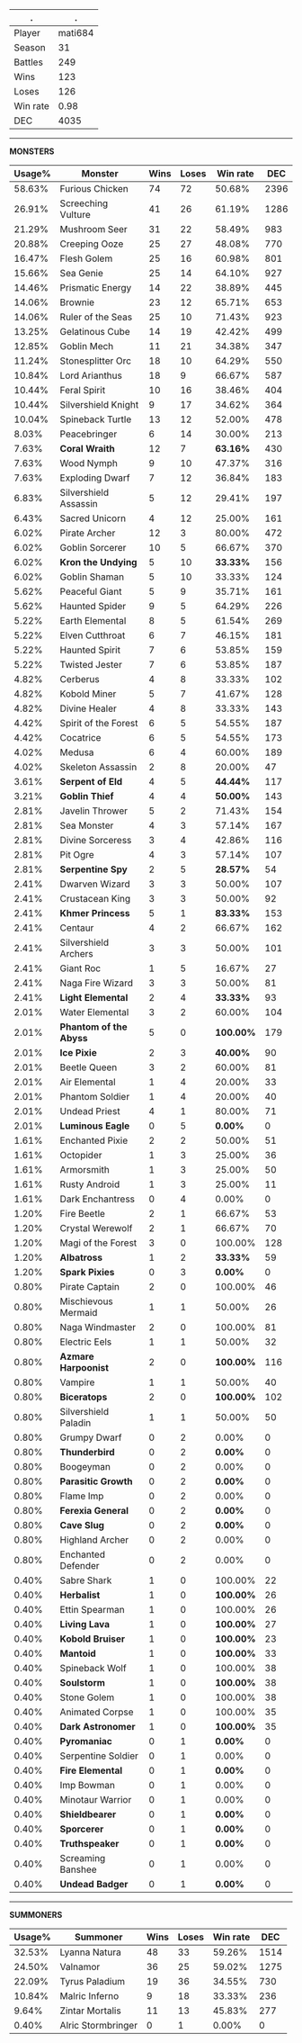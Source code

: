 .|.
|-|-
Player|mati684
Season|31
Battles|249
Wins|123
Loses|126
Win rate|0.98
DEC|4035

---
**MONSTERS**

Usage%|Monster|Wins|Loses|Win rate|DEC|
-|-|-|-|-|-|
58.63%|Furious Chicken|74|72|50.68%|2396|
26.91%|Screeching Vulture|41|26|61.19%|1286|
21.29%|Mushroom Seer|31|22|58.49%|983|
20.88%|Creeping Ooze|25|27|48.08%|770|
16.47%|Flesh Golem|25|16|60.98%|801|
15.66%|Sea Genie|25|14|64.10%|927|
14.46%|Prismatic Energy|14|22|38.89%|445|
14.06%|Brownie|23|12|65.71%|653|
14.06%|Ruler of the Seas|25|10|71.43%|923|
13.25%|Gelatinous Cube|14|19|42.42%|499|
12.85%|Goblin Mech|11|21|34.38%|347|
11.24%|Stonesplitter Orc|18|10|64.29%|550|
10.84%|Lord Arianthus|18|9|66.67%|587|
10.44%|Feral Spirit|10|16|38.46%|404|
10.44%|Silvershield Knight|9|17|34.62%|364|
10.04%|Spineback Turtle|13|12|52.00%|478|
8.03%|Peacebringer|6|14|30.00%|213|
7.63%|**Coral Wraith**|12|7|**63.16%**|430|
7.63%|Wood Nymph|9|10|47.37%|316|
7.63%|Exploding Dwarf|7|12|36.84%|183|
6.83%|Silvershield Assassin|5|12|29.41%|197|
6.43%|Sacred Unicorn|4|12|25.00%|161|
6.02%|Pirate Archer|12|3|80.00%|472|
6.02%|Goblin Sorcerer|10|5|66.67%|370|
6.02%|**Kron the Undying**|5|10|**33.33%**|156|
6.02%|Goblin Shaman|5|10|33.33%|124|
5.62%|Peaceful Giant|5|9|35.71%|161|
5.62%|Haunted Spider|9|5|64.29%|226|
5.22%|Earth Elemental|8|5|61.54%|269|
5.22%|Elven Cutthroat|6|7|46.15%|181|
5.22%|Haunted Spirit|7|6|53.85%|159|
5.22%|Twisted Jester|7|6|53.85%|187|
4.82%|Cerberus|4|8|33.33%|102|
4.82%|Kobold Miner|5|7|41.67%|128|
4.82%|Divine Healer|4|8|33.33%|143|
4.42%|Spirit of the Forest|6|5|54.55%|187|
4.42%|Cocatrice|6|5|54.55%|173|
4.02%|Medusa|6|4|60.00%|189|
4.02%|Skeleton Assassin|2|8|20.00%|47|
3.61%|**Serpent of Eld**|4|5|**44.44%**|117|
3.21%|**Goblin Thief**|4|4|**50.00%**|143|
2.81%|Javelin Thrower|5|2|71.43%|154|
2.81%|Sea Monster|4|3|57.14%|167|
2.81%|Divine Sorceress|3|4|42.86%|116|
2.81%|Pit Ogre|4|3|57.14%|107|
2.81%|**Serpentine Spy**|2|5|**28.57%**|54|
2.41%|Dwarven Wizard|3|3|50.00%|107|
2.41%|Crustacean King|3|3|50.00%|92|
2.41%|**Khmer Princess**|5|1|**83.33%**|153|
2.41%|Centaur|4|2|66.67%|162|
2.41%|Silvershield Archers|3|3|50.00%|101|
2.41%|Giant Roc|1|5|16.67%|27|
2.41%|Naga Fire Wizard|3|3|50.00%|81|
2.41%|**Light Elemental**|2|4|**33.33%**|93|
2.01%|Water Elemental|3|2|60.00%|104|
2.01%|**Phantom of the Abyss**|5|0|**100.00%**|179|
2.01%|**Ice Pixie**|2|3|**40.00%**|90|
2.01%|Beetle Queen|3|2|60.00%|81|
2.01%|Air Elemental|1|4|20.00%|33|
2.01%|Phantom Soldier|1|4|20.00%|40|
2.01%|Undead Priest|4|1|80.00%|71|
2.01%|**Luminous Eagle**|0|5|**0.00%**|0|
1.61%|Enchanted Pixie|2|2|50.00%|51|
1.61%|Octopider|1|3|25.00%|36|
1.61%|Armorsmith|1|3|25.00%|50|
1.61%|Rusty Android|1|3|25.00%|11|
1.61%|Dark Enchantress|0|4|0.00%|0|
1.20%|Fire Beetle|2|1|66.67%|53|
1.20%|Crystal Werewolf|2|1|66.67%|70|
1.20%|Magi of the Forest|3|0|100.00%|128|
1.20%|**Albatross**|1|2|**33.33%**|59|
1.20%|**Spark Pixies**|0|3|**0.00%**|0|
0.80%|Pirate Captain|2|0|100.00%|46|
0.80%|Mischievous Mermaid|1|1|50.00%|26|
0.80%|Naga Windmaster|2|0|100.00%|81|
0.80%|Electric Eels|1|1|50.00%|32|
0.80%|**Azmare Harpoonist**|2|0|**100.00%**|116|
0.80%|Vampire|1|1|50.00%|40|
0.80%|**Biceratops**|2|0|**100.00%**|102|
0.80%|Silvershield Paladin|1|1|50.00%|50|
0.80%|Grumpy Dwarf|0|2|0.00%|0|
0.80%|**Thunderbird**|0|2|**0.00%**|0|
0.80%|Boogeyman|0|2|0.00%|0|
0.80%|**Parasitic Growth**|0|2|**0.00%**|0|
0.80%|Flame Imp|0|2|0.00%|0|
0.80%|**Ferexia General**|0|2|**0.00%**|0|
0.80%|**Cave Slug**|0|2|**0.00%**|0|
0.80%|Highland Archer|0|2|0.00%|0|
0.80%|Enchanted Defender|0|2|0.00%|0|
0.40%|Sabre Shark|1|0|100.00%|22|
0.40%|**Herbalist**|1|0|**100.00%**|26|
0.40%|Ettin Spearman|1|0|100.00%|26|
0.40%|**Living Lava**|1|0|**100.00%**|27|
0.40%|**Kobold Bruiser**|1|0|**100.00%**|23|
0.40%|**Mantoid**|1|0|**100.00%**|33|
0.40%|Spineback Wolf|1|0|100.00%|38|
0.40%|**Soulstorm**|1|0|**100.00%**|38|
0.40%|Stone Golem|1|0|100.00%|38|
0.40%|Animated Corpse|1|0|100.00%|35|
0.40%|**Dark Astronomer**|1|0|**100.00%**|35|
0.40%|**Pyromaniac**|0|1|**0.00%**|0|
0.40%|Serpentine Soldier|0|1|0.00%|0|
0.40%|**Fire Elemental**|0|1|**0.00%**|0|
0.40%|Imp Bowman|0|1|0.00%|0|
0.40%|Minotaur Warrior|0|1|0.00%|0|
0.40%|**Shieldbearer**|0|1|**0.00%**|0|
0.40%|**Sporcerer**|0|1|**0.00%**|0|
0.40%|**Truthspeaker**|0|1|**0.00%**|0|
0.40%|Screaming Banshee|0|1|0.00%|0|
0.40%|**Undead Badger**|0|1|**0.00%**|0|

---
**SUMMONERS**

Usage%|Summoner|Wins|Loses|Win rate|DEC|
-|-|-|-|-|-|
32.53%|Lyanna Natura|48|33|59.26%|1514|
24.50%|Valnamor|36|25|59.02%|1275|
22.09%|Tyrus Paladium|19|36|34.55%|730|
10.84%|Malric Inferno|9|18|33.33%|236|
9.64%|Zintar Mortalis|11|13|45.83%|277|
0.40%|Alric Stormbringer|0|1|0.00%|0|
